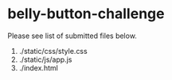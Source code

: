 # belly-button-challenge

Please see list of submitted files below.
1. ./static/css/style.css
2. ./static/js/app.js
3. ./index.html
